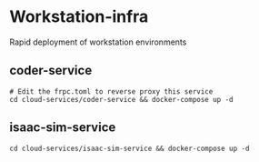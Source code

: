 # Workstation-infra

Rapid deployment of workstation environments

## coder-service

```
# Edit the frpc.toml to reverse proxy this service
cd cloud-services/coder-service && docker-compose up -d
```

## isaac-sim-service

```
cd cloud-services/isaac-sim-service && docker-compose up -d
```